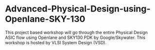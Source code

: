 # Advanced-Physical-Design-using-Openlane-SKY-130

This project based workshop will go through the entire Physical Design ASIC flow using Openlane and SKY130 PDK by Google/Skywater. This workshop is hosted by VLSI System Design (VSD).
